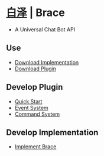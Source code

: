 # [白泽](/docs/index.md) | Brace

* A Universal Chat Bot API

## Use

* [Download Implementation]()
* [Download Plugin]()

## Develop Plugin

* [Quick Start]()
* [Event System]()
* [Command System]()

## Develop Implementation

* [Implement Brace]()
